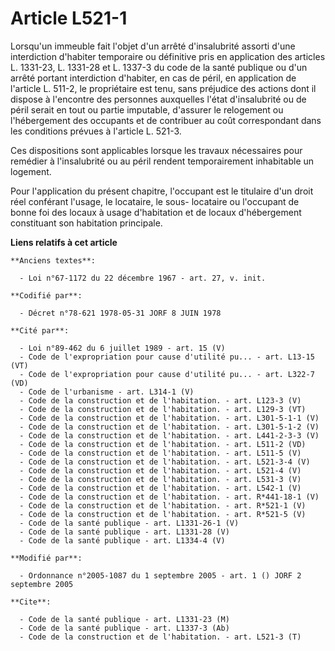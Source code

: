 # Article L521-1

Lorsqu'un immeuble fait l'objet d'un arrêté d'insalubrité assorti d'une interdiction d'habiter temporaire ou définitive pris
en application des articles L. 1331-23, L. 1331-28 et L. 1337-3 du code de la santé publique ou d'un arrêté portant
interdiction d'habiter, en cas de péril, en application de l'article L. 511-2, le propriétaire est tenu, sans préjudice des
actions dont il dispose à l'encontre des personnes auxquelles l'état d'insalubrité ou de péril serait en tout ou partie
imputable, d'assurer le relogement ou l'hébergement des occupants et de contribuer au coût correspondant dans les conditions
prévues à l'article L. 521-3.

Ces dispositions sont applicables lorsque les travaux nécessaires pour remédier à l'insalubrité ou au péril rendent
temporairement inhabitable un logement.

Pour l'application du présent chapitre, l'occupant est le titulaire d'un droit réel conférant l'usage, le locataire, le sous-
locataire ou l'occupant de bonne foi des locaux à usage d'habitation et de locaux d'hébergement constituant son habitation
principale.

**Liens relatifs à cet article**

	**Anciens textes**:

	  - Loi n°67-1172 du 22 décembre 1967 - art. 27, v. init.

	**Codifié par**:

	  - Décret n°78-621 1978-05-31 JORF 8 JUIN 1978

	**Cité par**:

	  - Loi n°89-462 du 6 juillet 1989 - art. 15 (V)
	  - Code de l'expropriation pour cause d'utilité pu... - art. L13-15 (VT)
	  - Code de l'expropriation pour cause d'utilité pu... - art. L322-7 (VD)
	  - Code de l'urbanisme - art. L314-1 (V)
	  - Code de la construction et de l'habitation. - art. L123-3 (V)
	  - Code de la construction et de l'habitation. - art. L129-3 (VT)
	  - Code de la construction et de l'habitation. - art. L301-5-1-1 (V)
	  - Code de la construction et de l'habitation. - art. L301-5-1-2 (V)
	  - Code de la construction et de l'habitation. - art. L441-2-3-3 (V)
	  - Code de la construction et de l'habitation. - art. L511-2 (VD)
	  - Code de la construction et de l'habitation. - art. L511-5 (V)
	  - Code de la construction et de l'habitation. - art. L521-3-4 (V)
	  - Code de la construction et de l'habitation. - art. L521-4 (V)
	  - Code de la construction et de l'habitation. - art. L531-3 (V)
	  - Code de la construction et de l'habitation. - art. L542-1 (V)
	  - Code de la construction et de l'habitation. - art. R*441-18-1 (V)
	  - Code de la construction et de l'habitation. - art. R*521-1 (V)
	  - Code de la construction et de l'habitation. - art. R*521-5 (V)
	  - Code de la santé publique - art. L1331-26-1 (V)
	  - Code de la santé publique - art. L1331-28 (V)
	  - Code de la santé publique - art. L1334-4 (V)

	**Modifié par**:

	  - Ordonnance n°2005-1087 du 1 septembre 2005 - art. 1 () JORF 2 septembre 2005

	**Cite**:

	  - Code de la santé publique - art. L1331-23 (M)
	  - Code de la santé publique - art. L1337-3 (Ab)
	  - Code de la construction et de l'habitation. - art. L521-3 (T)
